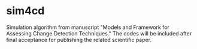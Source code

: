 # sim4cd
Simulation algorithm from manuscript "Models and Framework for Assessing Change Detection Techniques."
The codes will be included after final acceptance for publishing the related scientific paper.
